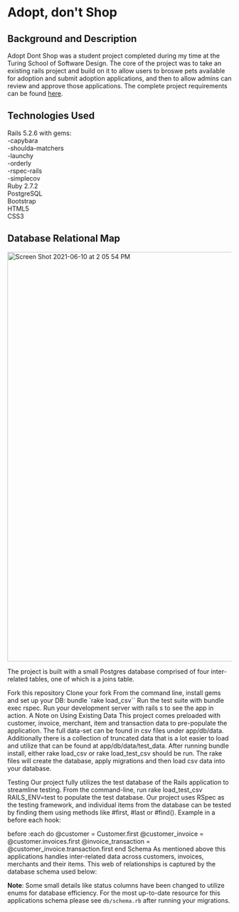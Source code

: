 # Adopt, don't Shop

## Background and Description
Adopt Dont Shop was a student project completed during my time at the Turing School of Software Design. The core of the project was to take an existing rails project and build on it to allow users to broswe pets available for adoption and submit adoption applications, and then to allow admins can review and approve those applications. The complete project requirements can be found [here](https://github.com/turingschool-examples/adopt_dont_shop).

## Technologies Used
Rails 5.2.6 with gems:  
  -capybara  
  -shoulda-matchers  
  -launchy  
  -orderly  
  -rspec-rails  
  -simplecov  
Ruby 2.7.2  
PostgreSQL  
Bootstrap  
HTML5  
CSS3  

## Database Relational Map
<img width="921" alt="Screen Shot 2021-06-10 at 2 05 54 PM" src="https://user-images.githubusercontent.com/76889420/121590150-35b29a80-c9f5-11eb-91f1-48cee06b3441.png">

The project is built with a small Postgres database comprised of four inter-related tables, one of which is a joins table.


Fork this repository
Clone your fork
From the command line, install gems and set up your DB:
bundle
`rake load_csv``
Run the test suite with bundle exec rspec.
Run your development server with rails s to see the app in action.
A Note on Using Existing Data
This project comes preloaded with customer, invoice, merchant, item and transaction data to pre-populate the application. The full data-set can be found in csv files under app/db/data. Additionally there is a collection of truncated data that is a lot easier to load and utilize that can be found at app/db/data/test_data. After running bundle install, either rake load_csv or rake load_test_csv should be run. The rake files will create the database, apply migrations and then load csv data into your database.

Testing
Our project fully utilizes the test database of the Rails application to streamline testing. From the command-line, run rake load_test_csv RAILS_ENV=test to populate the test database. Our project uses RSpec as the testing framework, and individual items from the database can be tested by finding them using methods like #first, #last or #find(). Example in a before each hook:

before :each do
  @customer = Customer.first
  @customer_invoice = @customer.invoices.first
  @invoice_transaction = @customer_invoice.transaction.first
end
Schema
As mentioned above this applications handles inter-related data across customers, invoices, merchants and their items. This web of relationships is captured by the database schema used below:



**Note**: Some small details like status columns have been changed to utilize enums for database efficiency. For the most up-to-date resource for this applications schema please see `db/schema.rb` after running your migrations.
